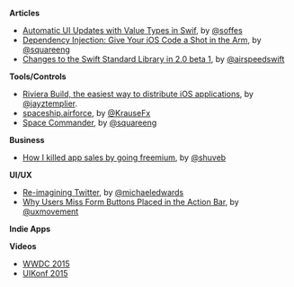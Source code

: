 **Articles**

* [Automatic UI Updates with Value Types in Swif](http://blog.soff.es/automatic-ui-updates-with-value-types/), by [@soffes](https://twitter.com/soffes)
* [Dependency Injection: Give Your iOS Code a Shot in the Arm](https://corner.squareup.com/2015/06/dependency-injection-in-objc.html), by [@squareeng](https://twitter.com/squareeng)
* [Changes to the Swift Standard Library in 2.0 beta 1](http://airspeedvelocity.net/2015/06/09/changes-to-the-swift-standard-library-in-2-0-beta-1/), by [@airspeedswift](https://twitter.com/airspeedswift)

**Tools/Controls**

* [Riviera Build, the easiest way to distribute iOS applications](http://rivierabuild.com), by [@jayztemplier](https://twitter.com/jayztemplier).
* [spaceship.airforce](https://spaceship.airforce), by [@KrauseFx](https://twitter.com/KrauseFx)
* [Space Commander](https://github.com/square/spacecommander), by [@squareeng](https://twitter.com/squareeng)

**Business**

* [How I killed app sales by going freemium](https://medium.com/@shuveb/how-i-killed-app-sales-by-going-freemium-31c04c60d2f2), by [@shuveb](https://twitter.com/shuveb)

**UI/UX**

* [Re-imagining Twitter](https://medium.com/@michaeledwards/re-imaging-twitter-ea4e1139fe12), by [@michaeledwards](https://twitter.com/michaeledwards)
* [Why Users Miss Form Buttons Placed in the Action Bar](http://uxmovement.com/mobile/why-users-miss-form-buttons-placed-in-the-action-bar/), by [@uxmovement](https://twitter.com/uxmovement)

**Indie Apps**


**Videos**

* [WWDC 2015](https://developer.apple.com/videos/wwdc/2015/)
* [UIKonf 2015](https://www.youtube.com/playlist?list=PLdr22uU_wISpW6XI1J0S7Lp-X8Km-HaQW)
